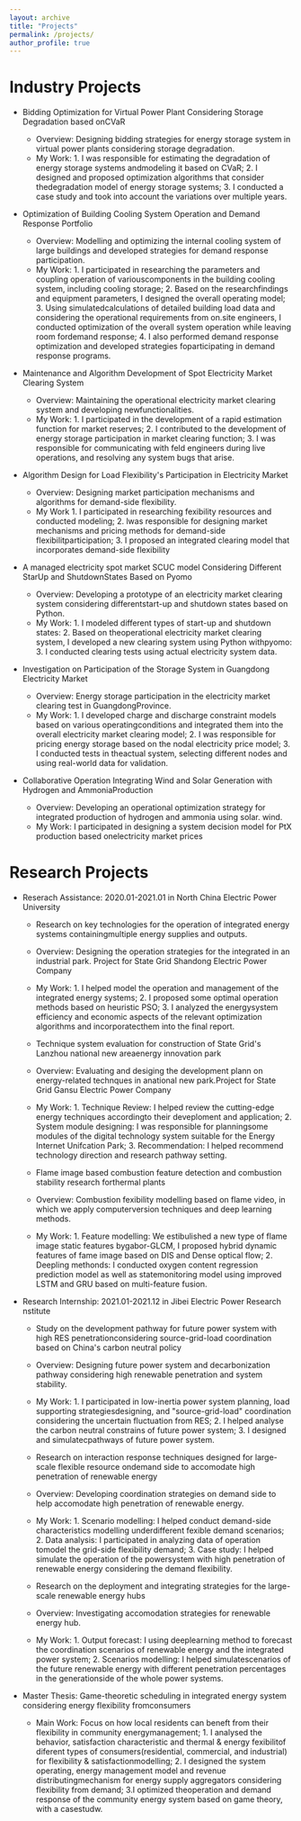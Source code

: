 ```yaml
---
layout: archive
title: "Projects"
permalink: /projects/
author_profile: true
---
```


Industry Projects
======

* Bidding Optimization for Virtual Power Plant Considering Storage Degradation based onCVaR
  * Overview: Designing bidding strategies for energy storage system in virtual power plants considering storage degradation.
  * My Work: 1. I was responsible for estimating the degradation of energy storage systems andmodeling it based on CVaR; 2. I designed and proposed optimization algorithms that consider thedegradation model of energy storage systems; 3. I conducted a case study and took into account the variations over multiple years.
* Optimization of Building Cooling System Operation and Demand Response Portfolio
  * Overview:  Modelling and optimizing the internal cooling system of large buildings and developed strategies for demand response participation.
  * My Work: 1. I participated in researching the parameters and coupling operation of variouscomponents in the building cooling system, including cooling storage; 2. Based on the researchfindings and equipment parameters, I designed the overall operating model; 3. Using simulatedcalculations of detailed building load data and considering the operational requirements from on.site engineers, I conducted optimization of the overall system operation while leaving room fordemand response; 4. I also performed demand response optimization and developed strategies foparticipating in demand response programs.


* Maintenance and Algorithm Development of Spot Electricity Market Clearing System
  * Overview: Maintaining the operational electricity market clearing system and developing newfunctionalities.
  * My Work: 1. I participated in the development of a rapid estimation function for market reserves; 2. I contributed to the development of energy storage participation in market clearing function; 3. I was responsible for communicating with feld engineers during live operations, and resolving any system bugs that arise.
* Algorithm Design for Load Flexibility's Participation in Electricity Market
  * Overview: Designing market participation mechanisms and algorithms for demand-side flexibility.
  * My Work 1. I participated in researching fexibility resources and conducted modeling; 2. lwas responsible for designing market mechanisms and pricing methods for demand-side flexibilitparticipation; 3. I proposed an integrated clearing model that incorporates demand-side flexibility
* A managed electricity spot market SCUC model Considering Different StarUp and ShutdownStates Based on Pyomo
  * Overview: Developing a prototype of an electricity market clearing system considering differentstart-up and shutdown states based on Python.
  * My Work: 1. I modeled different types of start-up and shutdown states: 2. Based on theoperational electricity market clearing system, I developed a new clearing system using Python withpyomo: 3. I conducted clearing tests using actual electricity system data.

* Investigation on Participation of the Storage System in Guangdong Electricity Market
  * Overview: Energy storage participation in the electricity market clearing test in GuangdongProvince.
  * My Work: 1. I developed charge and discharge constraint models based on various operatingconditions and integrated them into the overall electricity market clearing model; 2. I was responsible for pricing energy storage based on the nodal electricity price model; 3. I conducted tests in theactual system, selecting different nodes and using real-world data for validation.
* Collaborative Operation Integrating Wind and Solar Generation with Hydrogen and AmmoniaProduction
  * Overview: Developing an operational optimization strategy for integrated production of hydrogen and ammonia using solar. wind.
  * My Work: I participated in designing a system decision model for PtX production based onelectricity market prices

Research Projects
======


* Reserach Assistance: 2020.01-2021.01 in North China Electric Power University

  * Research on key technologies for the operation of integrated energy systems containingmultiple energy supplies and outputs.
  * Overview: Designing the operation strategies for the integrated in an industrial park. Project for State Grid Shandong Electric Power Company
  * My Work: 1. I helped model the operation and management of the integrated energy systems; 2. I proposed some optimal operation methods based on heuristic PSO; 3. I analyzed the energysystem efficiency and economic aspects of the relevant optimization algorithms and incorporatecthem into the final report.
  
  * Technique system evaluation for construction of State Grid's Lanzhou national new areaenergy innovation park 
  * Overview: Evaluating and desiging the development plann on energy-related technques in anational new park.Project for State Grid Gansu Electric Power Company
  * My Work: 1. Technique Review: I helped review the cutting-edge energy techniques accordingto their deveploment and application; 2. System module designing: I was responsible for planningsome modules of the digital technology system suitable for the Energy Internet Unifcation Park; 3. Recommendation: I helped recommend technology direction and research pathway setting.
   
  * Flame image based combustion feature detection and combustion stability research forthermal plants
  * Overview: Combustion fexibility modelling based on flame video, in which we apply computerversion techniques and deep learning methods.
  * My Work: 1. Feature modelling: We estibulished a new type of flame image static features bygabor-GLCM, I proposed hybrid dynamic features of fame image based on DIS and Dense optical flow; 2. Deepling methonds: I conducted oxygen content regression prediction model as well as statemonitoring model using improved LSTM and GRU based on multi-feature fusion.
  
* Research Internship: 2021.01-2021.12 in Jibei Electric Power Research nstitute
  * Study on the development pathway for future power system with high RES penetrationconsidering source-grid-load coordination based on China's carbon neutral policy
  * Overview: Designing future power system and decarbonization pathway considering high renewable penetration and system stability.
  * My Work: 1. I participated in low-inertia power system planning, load supporting strategiesdesigning, and "source-grid-load" coordination considering the uncertain fluctuation from RES; 2. I helped analyse the carbon neutral constrains of future power system; 3. I designed and simulatecpathways of future power system.
   
  *  Research on interaction response techniques designed for large-scale flexible resource ondemand side to accomodate high penetration of renewable energy
  *  Overview: Developing coordination strategies on demand side to help accomodate high penetration of renewable energy.
  *  My Work: 1. Scenario modelling: I helped conduct demand-side characteristics modelling underdifferent fexible demand scenarios; 2. Data analysis: I participated in analyzing data of operation tomodel the grid-side flexibility demand; 3. Case study: I helped simulate the operation of the powersystem with high penetration of renewable energy considering the demand flexibility.
    
  *  Research on the deployment and integrating strategies for the large-scale renewable energy hubs
  *  Overview: Investigating accomodation strategies for renewable energy hub.
  *  My Work: 1. Output forecast: I using deeplearning method to forecast the coordination scenarios of renewable energy and the integrated power system; 2. Scenarios modelling: I helped simulatescenarios of the future renewable energy with different penetration percentages in the generationside of the whole power systems.
    
* Master Thesis:  Game-theoretic scheduling in integrated energy system considering energy flexibility fromconsumers
  * Main Work: Focus on how local residents can beneft from their flexibility in community energymanagement; 1. I analysed the behavior, satisfaction characteristic and thermal & energy fexibilitof diferent types of consumers(residential, commercial, and industrial) for flexibility & satisfactionmodelling; 2. I designed the system operating, energy management model and revenue distributingmechanism for energy supply aggregators considering flexibility from demand; 3.I optimized theoperation and demand response of the community energy system based on game theory, with a casestudw.

